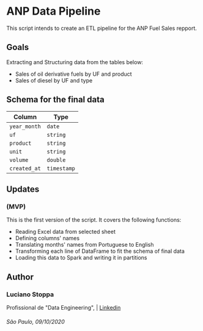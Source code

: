 # ANP Data Pipeline

This script intends to create an ETL pipeline for the ANP Fuel Sales repport.

## Goals

Extracting and Structuring data from the tables below:

- Sales of oil derivative fuels by UF and product
- Sales of diesel by UF and type

## Schema for the final data

| Column       | Type        |
| ------------ | ----------- |
| `year_month` | `date`      |
| `uf`         | `string`    |
| `product`    | `string`    |
| `unit`       | `string`    |
| `volume`     | `double`    |
| `created_at` | `timestamp` |

## Updates

### (MVP)
This is the first version of the script. It covers the following functions:
- Reading Excel data from selected sheet
- Defining columns' names
- Translating months' names from Portuguese to English
- Transforming each line of DataFrame to fit the schema of final data
- Loading this data to Spark and writing it in partitions

## Author
### Luciano Stoppa 
Profissional de "Data Engineering", | [Linkedin](www.linkedin.com/in/lucianostoppa)

###### São Paulo, 09/10/2020
